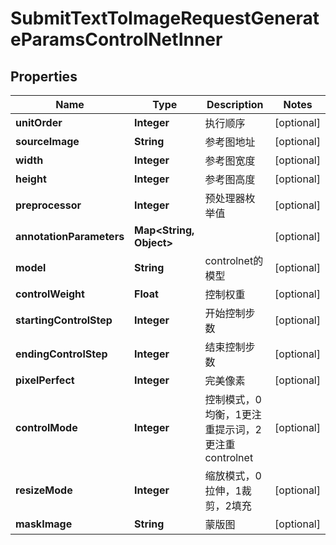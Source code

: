 

# SubmitTextToImageRequestGenerateParamsControlNetInner


## Properties

| Name | Type | Description | Notes |
|------------ | ------------- | ------------- | -------------|
|**unitOrder** | **Integer** | 执行顺序 |  [optional] |
|**sourceImage** | **String** | 参考图地址 |  [optional] |
|**width** | **Integer** | 参考图宽度 |  [optional] |
|**height** | **Integer** | 参考图高度 |  [optional] |
|**preprocessor** | **Integer** | 预处理器枚举值 |  [optional] |
|**annotationParameters** | **Map&lt;String, Object&gt;** |  |  [optional] |
|**model** | **String** | controlnet的模型 |  [optional] |
|**controlWeight** | **Float** | 控制权重 |  [optional] |
|**startingControlStep** | **Integer** | 开始控制步数 |  [optional] |
|**endingControlStep** | **Integer** | 结束控制步数 |  [optional] |
|**pixelPerfect** | **Integer** | 完美像素 |  [optional] |
|**controlMode** | **Integer** | 控制模式，0均衡，1更注重提示词，2更注重controlnet |  [optional] |
|**resizeMode** | **Integer** | 缩放模式，0拉伸，1裁剪，2填充 |  [optional] |
|**maskImage** | **String** | 蒙版图 |  [optional] |



